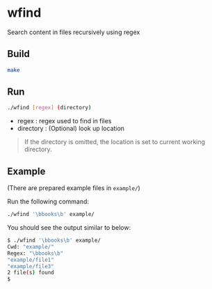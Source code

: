 wfind
===
Search content in files recursively using regex

## Build
```bash
make
```

## Run
```bash
./wfind [regex] (directory)
```

- regex     : regex used to find in files
- directory : (Optional) look up location
> If the directory is omitted, the location is set to current working directory.

## Example
(There are prepared example files in `example/`)

Run the following command:
```bash
./wfind '\bbooks\b' example/
```
You should see the output similar to below:
```bash
$ ./wfind '\bbooks\b' example/
Cwd: "example/"
Regex: "\bbooks\b"
"example/file1"
"example/file3"
2 file(s) found
$ 
```
